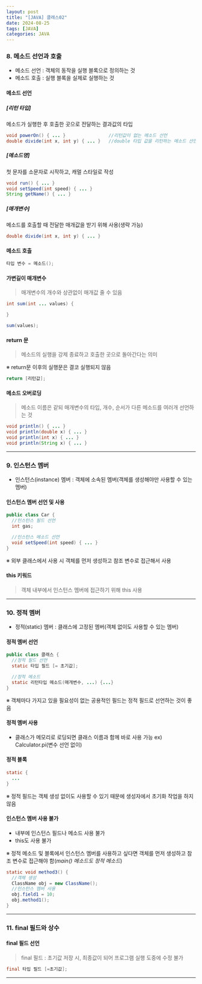 ```yaml
---
layout: post
title: "[JAVA] 클래스02"
date: 2024-08-25
tags: [JAVA]
categories: JAVA
---
```


### 8. 메소드 선언과 호출

- 메소드 선언 : 객체의 동작을 실행 블록으로 정의하는 것
- 메소드 호출 : 실행 블록을 실제로 실행하는 것

#### 메소드 선언

##### [리턴 타입]

메소드가 실행한 후 호출한 곳으로 전달하는 결과값의 타입

```java
void powerOn() { ... }                //리턴값이 없는 메소드 선언
double divide(int x, int y) { ... }   //double 타입 값을 리턴하는 메소드 선언
```

##### [메소드명]

첫 문자를 소문자로 시작하고, 캐멀 스타일로 작성

```java
void run() { ... }
void setSpeed(int speed) { ... }
String getName() { ... }
```

##### [매개변수]

메소드를 호출할 때 전달한 매개값을 받기 위해 사용(생략 가능)

```java
double divide(int x, int y) { ... }
```

#### 메소드 호출

```java
타입 변수 = 메소드();
```

#### 가변길이 매개변수

> 매개변수의 개수와 상관없이 매개값 줄 수 있음

```java
int sum(int ... values) {

}

sum(values);
```

#### return 문

> 메소드의 실행을 강제 종료하고 호출한 곳으로 돌아간다는 의미

※ return문 이후의 실행문은 결코 실행되지 않음

```java
return [리턴값];
```

#### 메소드 오버로딩

> 메소드 이름은 같되 매개변수의 타입, 개수, 순서가 다른 메소드를 여러개 선언하는 것

```java
void println() { ... }
void println(double x) { ... }
void println(int x) { ... }
void println(String x) { ... }
```

---

### 9. 인스턴스 멤버

- 인스턴스(instance) 멤버 : 객체에 소속된 멤버(객체를 생성해야만 사용할 수 있는 멤버)

#### 인스턴스 멤버 선언 및 사용

```java
public class Car {
  //인스턴스 필드 선언
  int gas;

  //인스턴스 메소드 선언
  void setSpeed(int speed) { ... }
}
```

※ 외부 클래스에서 사용 시 객체를 먼저 생성하고 참조 변수로 접근해서 사용

#### this 키워드

> 객체 내부에서 인스턴스 멤버에 접근하기 위해 this 사용

---

### 10. 정적 멤버

- 정적(static) 멤버 : 클래스에 고정된 멤버(객체 없이도 사용할 수 있는 멤버)

#### 정적 멤버 선언

```java
public class 클래스 {
  //정적 필드 선언
  static 타입 필드 [= 초기값];

  //정적 메소드
  static 리턴타입 메소드(매개변수, ...) {...}
}
```

※ 객체마다 가지고 있을 필요성이 없는 공용적인 필드는 정적 필드로 선언하는 것이 좋음

#### 정적 멤버 사용

- 클래스가 메모리로 로딩되면 클래스 이름과 함께 바로 사용 가능 ex) Calculator.pi(변수 선언 없이)

#### 정적 블록

```java
static {
  ...
}
```

※ 정적 필드는 객체 생성 없이도 사용할 수 있기 때문에 생성자에서 초기화 작업을 하지 않음

#### 인스턴스 멤버 사용 불가

- 내부에 인스턴스 필드나 메소드 사용 불가
- this도 사용 불가

※ 정적 메소드 및 블록에서 인스턴스 멤버를 사용하고 싶다면 객체를 먼저 생성하고 참조 변수로 접근해야 함(_main() 메소드도 정적 메소드_)

```java
static void method3() {
  //객체 생성
  ClassName obj = new ClassName();
  //인스턴스 멤버 사용
  obj.field1 = 10;
  obj.method1();
}
```

---

### 11. final 필드와 상수

#### final 필드 선언

> final 필드 : 초기값 저장 시, 최종값이 되어 프로그램 실행 도중에 수정 불가

```java
final 타입 필드 [=초기값];
```

---